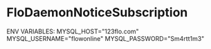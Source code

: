# FloDaemonNoticeSubscription

ENV VARIABLES:
MYSQL_HOST="123flo.com"
MYSQL_USERNAME="flowonline"
MYSQL_PASSWORD="Sm4rtt1m3"

